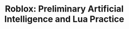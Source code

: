 --- 
layout: course_detail 
title: "Roblox: Preliminary Artificial Intelligence and Lua Practice" 
courseTitle: "Roblox: Preliminary Artificial Intelligence and Lua Practice" 
courseDescription: "Develop intelligent game AI on the Roblox platform, and start the first step in AI programming learning" 
topTitleLine1: "Preliminary Artificial Intelligence and Lua Practice" 
topTitleLine2: "Game Entrepreneurship Programming" 
topGradeLevel: "Grade 4-6" 
topIntroText: "The future world is the world of artificial intelligence, but do you know that AI can also be used in Roblox game development? Roblox games are popular all over the world, and adding AI elements to them is even more exciting. This course is an introductory course for AI artificial intelligence , is also an advanced course of Lua language, focusing on teaching children to use the Lua programming language to realize the function of AI in the game." 
bgTitle: "Preliminary Artificial Intelligence and Lua Practice" 
bgImageUrl: "img/my/roblox3/bg2-sm.jpg" 
bgText: "Learning artificial intelligence in making games will be a learning experience you have never tried before" 
bgLearnMoreText: "Learn more about Roblox Studio" 
bgLearnMoreLink: "https://www.youtube.com/embed/RU0Sxhc0WIk?t=5&autoplay=1" 
aboutTitle: "About the course" 
aboutText: "Developing intelligent game AI on the Roblox platform, the first step in starting AI programming learning" 
aboutCategoryTitle: "Category" 
aboutCategory: "Game Programming" 
aboutGradeLevelTitle: "Appropriate grade" 
aboutGradeLevel: "4-6" 
aboutLevel: "L2 Introduction to Programming" 
aboutSkillLevelTitle: "Advanced Level" 
aboutSkillLevel: "Beginner to Intermediate" 
aboutRatioTitle: "Teacher-student ratio" 
aboutRatio: "less than 1:4" 
promotion1: 
  enabled: "true" 
  title: "Learn AI, Introductory Algorithmsm and Understand Artificial Intelligence From a Theoretical Level" 
  text: "Artificial intelligence is popular all over the world, mastering the concept of artificial intelligence from an early age is equivalent to mastering tomorrow" 
  imageUrl: "img/my/ai-bg.jpg" 
promotion2:  
  enabled: "true" 
  title: "Learning Programming and Algorithms in Game Engines" 
  text: "By designing and implementing game logic and creativity, understand the principles and foundations of computer algorithms, and lay the foundation for advanced programming learning." 
  imageUrl: "img/my/roblox3/bg2-sm.jpg" 
promotion3:  
  enabled: "true" 
  title: "Advanced Programming and Game Development in Middle School" 
  text: "Roblox uses the novel programming language Lua, by completing a variety of challenges, allowing you to fully master the advanced programming concepts and techniques of Lua while you complete your own game." 
  imageUrl: "img/my/roblox1/r7.jpg" 
promotion4:  
  enabled: "true" 
  title: "Publish and Share Your Own Games" 
  text: "The success of Roblox games lies in its open platform, allowing players to create various scenarios and worlds, and easily publish them on the Internet. Maybe your next game will become popular." 
  imageUrl: "img/my/roblox1/r4.jpg" 
promotion5:  
  enabled: "true" 
  title: "Learning more than just programming" 
  text: "Computer programming ability is an integral part of today's social culture, because learning programming simultaneously cultivates logical thinking, calculation ability, innovation and imagination. Children gain confidence while programming to solve problems!" 
  imageUrl: "img/my/roblox1/r5.jpg" 
curriculum:  
  enabled: "false" 
goalsTitle: "Course Learning Gains and Goals" 
goals:  
- icon: "icon-Gears" 
  text: "Understand the process and principles of game development" 
- icon: "icon-Coding" 
  text: "Master the Lua programming language and advanced techniques" 
- icon: "icon-Puzzle" 
  text: "Understand computer algorithm design ideas" 
- icon: "icon-Server" 
  text: "Proficient in 3D modeling skills required for game development" 
- icon: "icon-Idea" 
  text: "Train students' ability to adapt to the new environment" 
- icon: "icon-Key" 
  text: "Preparation for middle school science fairs and entrepreneurship" 
sessionsEnabled: "false" 
sessionsTitle: "Choose the course time that suits you" 
sessionsTimeTitle: "Time" 
sessionsDateTitle: "Date" 
sessionsLocationTitle: "Location" 
sessions:  
- date: "1/8 - 3/12 (10周)" 
  time: "Every Monday 3:20-4:50PM" 
  location: "Irvine" 
- date: "1/10 - 3/14 (10周)" 
  time: "Every Wednesday 3:20-4:50PM" 
  location: "Irvine" 
registrationEnabled: "true" 
registrationTitle: "" 
priceTitle: "Registration" 
price: "" 
allCreditCards: "" 
priceItems:  
- "First lesson free trial, no payment required" 
- "The teacher-student ratio is 1:4, ensuring the quality of teaching" 
- "Hands-on projects, competition and entrepreneurship as the goal" 
- "Application services for high schools and colleges" 
registrationLink: "https://jinshuju.net/f/0KnUba" 
registerNow: "I want to register" 
faq:  
  enabled: "false" 
locations:  
- name: "Irvine Irvine Programming Thinking Classroom Address" 
  address1: "920 Roosevelt, Suite 200" 
  address2: "Irvine, CA 92620" 
  addressMap: "970 Roosevelt, Irvine, CA 92620" 
- name: "Arcadia programming thinking classroom address" 
  address1: "7 W Foothill Blvd, Suite 204" 
  address2: "Arcadia, CA 91006" 
  addressMap: "7 W Foothill Blvd, Arcadia, CA 91006" 
- name: "Rancho Cucamonga programming thinking classroom address" 
  address1: "10570 E Foothill Blvd, Suite 230" 
  address2: "Rancho Cucamonga, CA 91730" 
  addressMap: "10570 E Foothill Blvd., Rancho Cucamonga, CA 91730" 
promotionText: "Want to join the fun and learn programming now?" 
promotionButtonText: "Contact Us" 
promotionUrl: "contact-us-cn.html" 
engUrl: "roblox2.html" 
cnUrl: "roblox2c.html" 
--- 